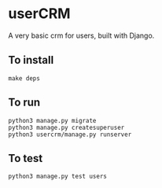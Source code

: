 # userCRM

A very basic crm for users, built with Django.

## To install
```
make deps
```



## To run
```
python3 manage.py migrate
python3 manage.py createsuperuser
python3 usercrm/manage.py runserver
```

## To test
```
python3 manage.py test users
```
